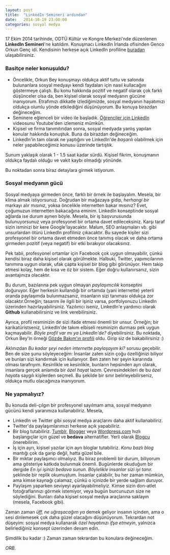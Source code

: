 ```yaml
---
layout: post
title:  "LinkedIn Semineri ardından"
date:   2014-10-19 23:00:00
categories: sosyal medya
---
```

17 Ekim 2014 tarihinde, ODTÜ Kültür ve Kongre Merkezi'nde düzenlenen **LinkedIn Semineri**'ne katıldım. Konuşmacı LinkedIn İrlanda ofisinden Genco Orkun Genç idi. Kendisinin herkese açık LinkedIn profiline [buradan](http://ie.linkedin.com/in/gencoorkun) ulaşabilirsiniz.

### Basitçe neler konuşuldu?

* Öncelikle, Orkun Bey konuşmayı oldukça aktif tuttu ve salonda bulunanlara sosyal medyayı kendi faydaları için nasıl kullacağını göstermeye çalıştı. Bu konu hakkında pozitif ve negatif olarak çok farklı düşünceler olsa da, ben kişisel olarak sosyal  medyanın gücüne inanıyorum. Etrafımızı dikkatle izlediğimizde, sosyal medyanın hayatımızı oldukça olumlu yönde etkilediğini düşünüyorum. Bu konuya birazdan değineceğim.
* Seminere eğlenceli bir video ile başladık. [Öğrenciler için LinkedIn](http://www.youtube.com/watch?v=YWp6AN00D_c) videosunu Youtube'den izlemeniz mümkün.
* Kişisel ve firma tanımıtından sonra, sosyal medyada yanlış yapılan konular hakkında konuştuk. Buna da birazdan değineceğim.
* LinkedIn'in tam olarak ne yaptığını ve LinkedIn'de *başarılı* olabilmek için neler yapabileceğimiz konusu üzerinde tartıştık.

Sunum yaklaşık olarak 1 - 1.5 saat kadar sürdü. Kişisel fikrim, konuşmanın oldukça faydalı olduğu ve vakit kaybı olmadığı yönünde.

Bu noktadan sonra biraz detaylara girmek istiyorum.

### Sosyal medyanın gücü

Sosyal medyaya girmeden önce, farklı bir örnek ile başlayalım. Mesela, bir klima almak istiyorsunuz. Doğrudan bir mağazaya gidip, *herhangi bir* markayı alır mısınız, yoksa öncelikle internetten bakar mısınız? Evet, çoğumuzun internetten bakacağına  eminim. LinkedIn konseptinde sosyal ağlarda ise durum aynen böyle. Mesela, bir iş başvurusunda bulunuyorsunuz veya profesyonel bir ortama davet edileceksiniz. Karşı taraf sizin isminizi bir kere Google'layacaktır. Malum, SEO anlaşmaları vb. gibi  unsurlardan ötürü LinkedIn profiliniz çıkacaktır. Bu sayede kişiler sizi profesyonel bir ortama davet etmeden önce tanımış olacak ve daha ortama girmeden pozitif (veya negatif) bir etki bırakıyor olacaksınız.

Pek tabii, profesyonel ortamlar için Facebook çok uygun olmayabilir, çünkü kendisi biraz daha kişisel olarak görülmekte. Halbuki, Twitter, yapımcılarının tanımına uygun olarak, ufak çapta kişisel bir blog gibi görünüyor. Hem takip etmesi kolay, hem de kısa ve öz bir sistem. Eğer doğru kullanırsanız, sizin avantajınıza olacaktır.

Bu durum, bazılarına pek uygun olmayan *paylaşımcılık* konseptini doğuruyor. Eğer herkesin kullandığı bir ortamda (yani internette) yeterli oranda paylaşımda bulunmazsanız, insanların sizi tanıması oldukça zor olacaktır.Örneğin; tasarım ile ilgili bir işiniz varsa, portfolyonuzu LinkedIn üzerinden hazırlayabilirsiniz. Yazılımcı iseniz, LinkedIn'e yardımcı olarak **Github** kullanabilirsiniz ve link verebilirsiniz.

Ayrıca, profil resminizin de sizi ifade etmesi önemli bir unsur. Örneğin; bir karikatüristseniz, LinkedIn'de takım elbiseli resminizin durması pek uygun kaçmayabilir. *Böyle profil var mı ya LinkedIn'de?* diyebilirsiniz. Bu noktada, Orkun Bey'in örneği [Gözde Bakım'ın profili](http://tr.linkedin.com/pub/gozde-bakim/28/a47/828) oldu. Girip siz de bakabilirsiniz :)

Aklınızdan *Bu kadar şeyi neden internette paylaşayım ki?* sorusu geçebilir. Ben de size şunu söyleyeceğim: İnsanlar zaten sizin çoğu özelliğinizi biliyor ve bunları sizi kandırmak için kullanıyor. Ben zaten her şeyin kararında olması tarafrıyım. Kesinlikle ve kesinlikle, bunların hepsinden ayrı olarak, insanlara gerçek anlamda bir *özel hayat* lazım. Çevresindekileri de bu *özel hayat*a saygılı kişilerden seçmeli. Bu şekilde bir sınır belirleyebilirseniz, oldukça mutlu olacağınıza inanıyorum.

### Ne yapmalıyız?

Bu konuda deli-çılgın bir profesyonel sayılmam ama, sosyal medyanın gücünü kendi yararımıza kullanabiliriz. Mesela,

* LinkedIn ve Twitter gibi sosyal medya araçlarını daha aktif kullanabiliriz.
* Twitter'da paylaşımlarımızı herkese açık yapabiliriz.
* Bir blog tutabiliriz. [Tumblr](http://tumblr.com), [Blogger](http://blogger.com) veya [Wordpress.com](http://wordpress.com) hızlı başlangıçlar için güzel ve **bedava** alternatifler. Yerli olarak [Blogcu](http://blogcu.com) önerebilirim.
* İş için ayrı, kişisel yazılar için ayrı bloglar tutabiliriz. *Konu bazlı blog* mantığı çok da garip değil, hatta güzel bile.
* Bir miktar paylaşımcı olmalıyız. Bu biraz problemli bir durum, biliyorum ama gösteriye katkıda bulunmak önemli. Bugünlerde okuduğum bir dergide *En iyi işinizi bedava sunun. Böylelikle insanlar sizi iyi tanır.* şeklinde bir replik okumuştum. İnsanlar çalabilir, bu her zaman mümkün, ama kimse kaynağı çalamaz, çünkü o içinizde bir yerde sağlam duruyor.
* Paylaşım yaparken seviyeyi ayarlayabilmeliyiz. Kimse sizin don-atlet fotoğraflarınızı görmek istemiyor, veya bugün burcunuzun size ne söylediğini. Bunları daha kişisel sosyal medya araçlarına saklayın (mesela, Facebook gibi).

Zaman zaman *üff, ne uğraşacağım ya* demek geliyor insanın içinden, ama o sesi dinlemesek çok daha güzel olacağını düşünüyorum. Tekrardan not düşeyim: sosyal medya kullanarak *özel hayatınızı ifşa etmeyin*, yalnızca belirlediğiniz konsept üzerinden devam edin.

Şimdilik bu kadar :) Zaman zaman tekrardan bu konulara değineceğim.

*ORB.*



